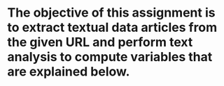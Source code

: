 # The objective of this assignment is to extract textual data articles from the given URL and perform text analysis to compute variables that are explained below. 
